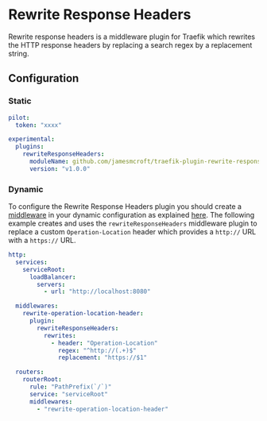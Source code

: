 # Rewrite Response Headers

Rewrite response headers is a middleware plugin for Traefik which rewrites the HTTP response headers by replacing a search regex by a replacement string.

## Configuration

### Static

```yaml
pilot:
  token: "xxxx"

experimental:
  plugins:
    rewriteResponseHeaders:
      moduleName: github.com/jamesmcroft/traefik-plugin-rewrite-response-headers
      version: "v1.0.0"
```

### Dynamic

To configure the Rewrite Response Headers plugin you should create a [middleware](https://docs.traefik.io/middlewares/overview/) in your dynamic configuration as explained [here](https://doc.traefik.io/traefik/middlewares/overview/). The following example creates and uses the `rewriteResponseHeaders` middleware plugin to replace a custom `Operation-Location` header which provides a `http://` URL with a `https://` URL.

```yaml
http:
  services:
    serviceRoot:
      loadBalancer:
        servers:
          - url: "http://localhost:8080"

  middlewares:
    rewrite-operation-location-header:
      plugin:
        rewriteResponseHeaders:
          rewrites:
            - header: "Operation-Location"
              regex: "^http://(.+)$"
              replacement: "https://$1"

  routers:
    routerRoot:
      rule: "PathPrefix(`/`)"
      service: "serviceRoot"
      middlewares:
        - "rewrite-operation-location-header"
```
